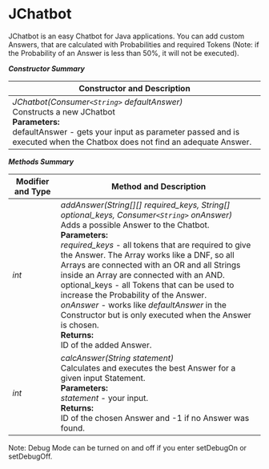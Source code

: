 # JChatbot

JChatbot is an easy Chatbot for Java applications. You can add custom Answers, that are calculated with Probabilities and required Tokens (Note: if the Probability of an Answer is less than 50%, it will not be executed).

***Constructor Summary***

Constructor and Description|
---------------------------|
*JChatbot(Consumer`<String>` defaultAnswer)* <br> Constructs a new JChatbot <br> **Parameters:** <br> defaultAnswer - gets your input as parameter passed and is executed when the Chatbox does not find an adequate Answer.|
  
***Methods Summary***

Modifier and Type | Method and Description
------------------|-----------------------
  *int*           | *addAnswer(String[][] required_keys, String[] optional_keys, Consumer`<String>` onAnswer)* <br> Adds a possible Answer to the Chatbot. <br> **Parameters:** <br> *required_keys* - all tokens that are required to give the Answer. The Array works like a DNF, so all Arrays are connected with an OR and all Strings inside an Array are connected with an AND. <br> optional_keys - all Tokens that can be used to increase the Probability of the Answer. <br> *onAnswer* - works like *defaultAnswer* in the Constructor but is only executed when the Answer is chosen. <br> **Returns:** <br> ID of the added Answer.
*int*            | *calcAnswer(String statement)* <br> Calculates and executes the best Answer for a given input Statement. <br> **Parameters:** <br> *statement* - your input. <br> **Returns:** <br> ID of the chosen Answer and -1 if no Answer was found.
  
  
  
Note: Debug Mode can be turned on and off if you enter setDebugOn or setDebugOff.
